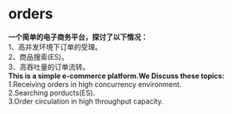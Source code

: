 # orders
**一个简单的电子商务平台，探讨了以下情况：**
<br>1、高并发环境下订单的受理。
<br>2、商品搜索(ES)。
<br>3、高吞吐量的订单流转。
<br>**This is a simple e-commerce platform.We Discuss these topics:**
<br>1.Receiving orders in high concurrency environment.
<br>2.Searching porducts(ES).
<br>3.Order circulation in high throughput capacity.
